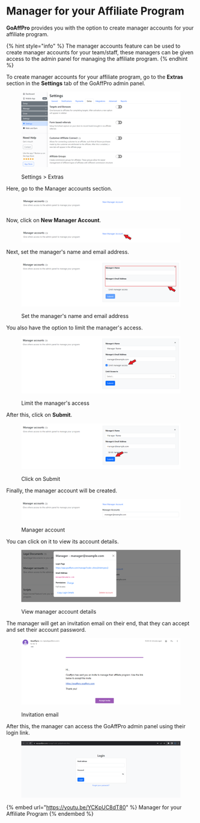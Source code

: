 # Manager for your Affiliate Program

**GoAffPro** provides you with the option to create manager accounts for your affiliate program.

{% hint style="info" %}
The manager accounts feature can be used to create manager accounts for your team/staff, these managers can be given access to the admin panel for managing the affiliate program.
{% endhint %}

To create manager accounts for your affiliate program, go to the **Extras** section in the **Settings** tab of the GoAffPro admin panel.

<figure><img src="../../.gitbook/assets/image (3586).png" alt=""><figcaption><p>Settings > Extras</p></figcaption></figure>

Here, go to the Manager accounts section.

<figure><img src="../../.gitbook/assets/image (317).png" alt=""><figcaption></figcaption></figure>

Now, click on **New Manager Account**.

<figure><img src="../../.gitbook/assets/Screenshot 2023-11-06 153854.png" alt=""><figcaption></figcaption></figure>

Next, set the manager's name and email address.

<figure><img src="../../.gitbook/assets/Screenshot 2023-11-06 153905.png" alt=""><figcaption><p>Set the manager's name and email address</p></figcaption></figure>

You also have the option to limit the manager's access.&#x20;

<figure><img src="../../.gitbook/assets/Screenshot 2023-11-06 153932.png" alt=""><figcaption><p>Limit the manager's access</p></figcaption></figure>

After this, click on **Submit**.

<figure><img src="../../.gitbook/assets/Screenshot 2023-11-06 153922.png" alt=""><figcaption><p>Click on Submit</p></figcaption></figure>

Finally, the manager account will be created.

<figure><img src="../../.gitbook/assets/image (316).png" alt=""><figcaption><p>Manager account</p></figcaption></figure>

You can click on it to view its account details.&#x20;

<figure><img src="../../.gitbook/assets/image (315).png" alt=""><figcaption><p>View manager account details</p></figcaption></figure>

The manager will get an invitation email on their end, that they can accept and set their account password.&#x20;

<figure><img src="../../.gitbook/assets/image (314).png" alt=""><figcaption><p>Invitation email</p></figcaption></figure>

After this, the manager can access the GoAffPro admin panel using their login link.

<figure><img src="../../.gitbook/assets/image (313).png" alt=""><figcaption></figcaption></figure>

{% embed url="https://youtu.be/YCKpUC8dT80" %}
Manager for your Affiliate Program
{% endembed %}
